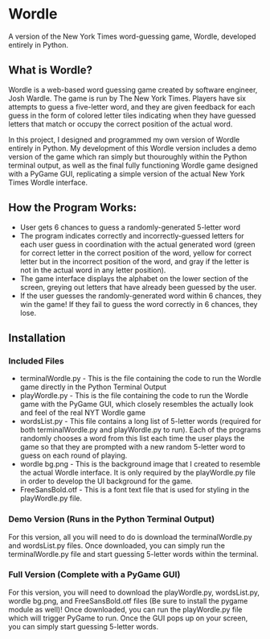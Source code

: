 # Wordle
A version of the New York Times word-guessing game, Wordle, developed entirely in Python. 

## What is Wordle?

Wordle is a web-based word guessing game created by software engineer, Josh Wardle. The game is run by The New York Times. Players have six attempts to guess a five-letter word, and they are given feedback for each guess in the form of colored letter tiles indicating when they have guessed letters that match or occupy the correct position of the actual word. 

In this project, I designed and programmed my own version of Wordle entirely in Python. My development of this Wordle version includes a demo version of the game which ran simply but thouroughly within the Python terminal output, as well as the final fully functioning Wordle game designed with a PyGame GUI, replicating a simple version of the actual New York Times Wordle interface. 

## How the Program Works:

* User gets 6 chances to guess a randomly-generated 5-letter word 
* The program indicates correctly and incorrectly-guessed letters for each user guess in coordination with the actual generated word (green for correct letter in the correct position of the word, yellow for correct letter but in the incorrect position of the word, and gray if the letter is not in the actual word in any letter position). 
* The game interface displays the alphabet on the lower section of the screen, greying out letters that have already been guessed by the user.
* If the user guesses the randomly-generated word within 6 chances, they win the game! If they fail to guess the word correctly in 6 chances, they lose.  

## Installation 

### Included Files
* terminalWordle.py - This is the file containing the code to run the Wordle game directly in the Python Terminal Output
* playWordle.py - This is the file containing the code to run the Wordle game with the PyGame GUI, which closely resembles the actually look and feel of the real NYT Wordle game
* wordsList.py - This file contains a long list of 5-letter words (required for both terminalWordle.py and playWordle.py to run). Each of the programs randomly chooses a word from this list each time the user plays the game so that they are prompted with a new random 5-letter word to guess on each round of playing.
* wordle bg.png - This is the background image that I created to resemble the actual Wordle interface. It is only required by the playWordle.py file in order to develop the UI background for the game.
* FreeSansBold.otf - This is a font text file that is used for styling in the playWordle.py file. 

### Demo Version (Runs in the Python Terminal Output)

For this version, all you will need to do is download the terminalWordle.py and wordsList.py files. Once downloaded, you can simply run the terminalWordle.py file and start guessing 5-letter words within the terminal.

### Full Version (Complete with a PyGame GUI)

For this version, you will need to download the playWordle.py, wordsList.py, wordle bg.png, and FreeSansBold.otf files (Be sure to install the pygame module as well)! Once downloaded, you can run the playWordle.py file which will trigger PyGame to run. Once the GUI pops up on your screen, you can simply start guessing 5-letter words. 
